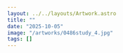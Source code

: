 ```yaml
---
layout: ../../layouts/Artwork.astro
title: ""
date: "2025-10-05"
image: "/artworks/0486study_4.jpg"
tags: []
---
```


